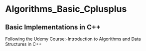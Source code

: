 # Algorithms_Basic_Cplusplus
## Basic Implementations in C++
Following the Udemy Course:-Introduction to Algorithms and Data Structures in C++

